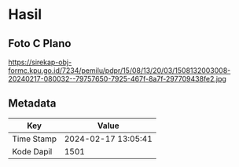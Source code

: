 # Hasil

## Foto C Plano

https://sirekap-obj-formc.kpu.go.id/7234/pemilu/pdpr/15/08/13/20/03/1508132003008-20240217-080032--79757650-7925-467f-8a7f-297709438fe2.jpg


## Metadata

| Key        | Value               |
| ---------- | ------------------- |
| Time Stamp | 2024-02-17 13:05:41 |
| Kode Dapil | 1501                |



